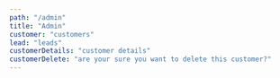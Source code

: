 ```yaml
---
path: "/admin"
title: "Admin"
customer: "customers"
lead: "leads"
customerDetails: "customer details"
customerDelete: "are your sure you want to delete this customer?"
---
```

